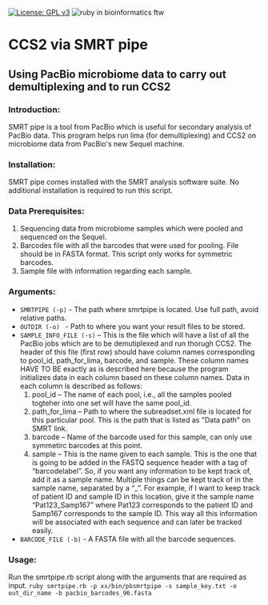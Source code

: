 [![License: GPL v3](https://img.shields.io/badge/License-GPL%20v3-blue.svg)](https://www.gnu.org/licenses/gpl-3.0) [](#lang-us) ![ruby in bioinformatics ftw](https://img.shields.io/badge/Language-ruby-steelblue.svg)


# CCS2 via SMRT pipe
## Using PacBio microbiome data to carry out demultiplexing and to run CCS2  

### Introduction:
SMRT pipe is a tool from PacBio which is useful for secondary analysis of PacBio data. This program helps run lima (for demultiplexing) and CCS2 on microbiome data from PacBio's new Sequel machine. 

### Installation:
SMRT pipe comes installed with the SMRT analysis software suite. No additional installation is required to run this script. 

### Data Prerequisites:
1. Sequencing data from microbiome samples which were pooled and sequenced on the Sequel.
2. Barcodes file with all the barcodes that were used for pooling. File should be in FASTA format. This script only works for symmetric barcodes. 
3. Sample file with information regarding each sample. 

### Arguments:
  * `SMRTPIPE (-p)` - The path where smrtpipe is located. Use full path, avoid relative paths.
  * `OUTDIR (-o) ` - Path to where you want your result files to be stored.
  * `SAMPLE_INFO_FILE (-s)` – This is the file which will have a list of all the PacBio jobs which are to be demutiplexed and run thorugh CCS2. The header of this file (first row) should have column names corresponding to pool_id, path_for_lima, barcode, and sample. These column names HAVE TO BE exactly as is described here because the program initializes data in each column based on these column names. Data in each column is described as follows:  
      1. pool_id – The name of each pool, i.e., all the samples pooled togteher into one set will have the same pool_id.    
      2. path_for_lima – Path to where the subreadset.xml file is located for this particular pool. This is the path that is listed as "Data path" on SMRT link. 
      3. barcode – Name of the barcode used for this sample, can only use symmetirc barcodes at this point. 
      4. sample – This is the name given to each sample. This is the one that is going to be added in the FASTQ sequence header with a tag of “barcodelabel”. So, if you want any information to be kept track of, add it as a sample name. Multiple things can be kept track of in the sample name, separated by a “_”. For example, if I want to keep track of patient ID and sample ID in this location, give it the sample name “Pat123_Samp167” where Pat123 corresponds to the patient ID and Samp167 corresponds to the sample ID. This way all this information will be associated with each sequence and can later be tracked easily.   
  * `BARCODE_FILE (-b)` - A FASTA file with all the barcode sequences.

### Usage:
Run the smrtpipe.rb script along with the arguments that are required as input.
`ruby smrtpipe.rb -p xx/bin/pbsmrtpipe -s sample_key.txt -o out_dir_name -b pacbio_barcodes_96.fasta`
